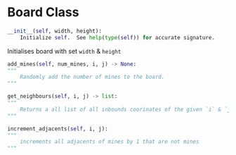 # Board Class

```python
__init__(self, width, height):
    Initialize self.  See help(type(self)) for accurate signature.
```

Initialises board with set `width` & `height`

```python
add_mines(self, num_mines, i, j) -> None:
"""    
    Randomly add the number of mines to the board.
"""
```

```python
get_neighbours(self, i, j) -> list:
"""
    Returns a all list of all inbounds coorinates of the given `i` & `j`. 
"""
```


```python
increment_adjacents(self, i, j):
"""
    increments all adjacents of mines by 1 that are not mines
"""
```